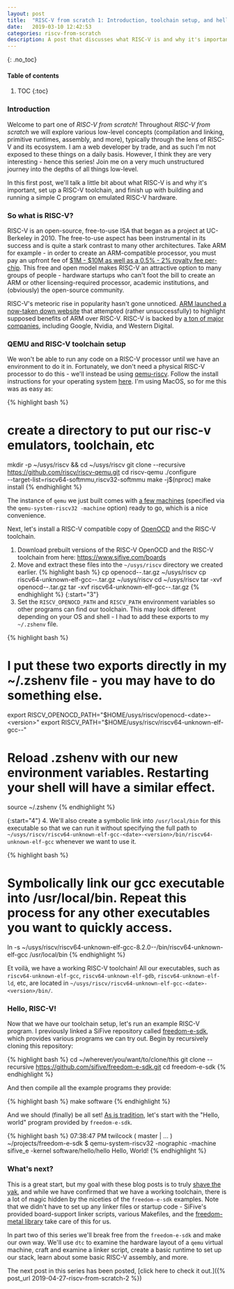 ```yaml
---
layout: post
title:  "RISC-V from scratch 1: Introduction, toolchain setup, and hello world!"
date:   2019-03-10 12:42:53
categories: riscv-from-scratch
description: A post that discusses what RISC-V is and why it's important, teaches readers how to install the GNU RISC-V toolchain, and walks through building and running a simple C program on emulated RISC-V hardware.
---
```


{: .no_toc}
#### Table of contents
1. TOC
{:toc}

### Introduction

Welcome to part one of *RISC-V from scratch*!  Throughout *RISC-V from scratch* we will explore various low-level concepts (compilation and linking, primitive runtimes, assembly, and more), typically through the lens of RISC-V and its ecosystem.  I am a web developer by trade, and as such I'm not exposed to these things on a daily basis.  However, I think they are very interesting - hence this series!  Join me on a very much unstructured journey into the depths of all things low-level.

In this first post, we'll talk a little bit about what RISC-V is and why it's important, set up a RISC-V toolchain, and finish up with building and running a simple C program on emulated RISC-V hardware.

### So what is RISC-V?

RISC-V is an open-source, free-to-use ISA that began as a project at UC-Berkeley in 2010.  The free-to-use aspect has been instrumental in its success and is quite a stark contrast to many other architectures.  Take ARM for example - in order to create an ARM-compatible processor, you must pay an upfront fee of [$1M - $10M as well as a 0.5% - 2% royalty fee per-chip](https://www.anandtech.com/show/7112/the-arm-diaries-part-1-how-arms-business-model-works/2).  This free and open model makes RISC-V an attractive option to many groups of people - hardware startups who can't foot the bill to create an ARM or other licensing-required processor, academic institutions, and (obviously) the open-source community.

RISC-V's meteoric rise in popularity hasn't gone unnoticed.  [ARM launched a now-taken down website](https://abopen.com/news/rattled-arm-launches-anti-risc-v-marketing-campaign/) that attempted (rather unsuccessfully) to highlight supposed benefits of ARM over RISC-V.  RISC-V is backed by [a ton of major companies](https://riscv.org/members-at-a-glance/), including Google, Nvidia, and Western Digital.

### QEMU and RISC-V toolchain setup

We won't be able to run any code on a RISC-V processor until we have an environment to do it in.  Fortunately, we don't need a physical RISC-V processor to do this - we'll instead be using [qemu-riscv](https://github.com/riscv/riscv-qemu/wiki).  Follow the install instructions for your operating system [here](https://github.com/riscv/riscv-qemu/wiki#build-and-install).  I'm using MacOS, so for me this was as easy as:

{% highlight bash %}
# create a directory to put our risc-v emulators, toolchain, etc
mkdir -p ~/usys/riscv && cd ~/usys/riscv
git clone --recursive https://github.com/riscv/riscv-qemu.git
cd riscv-qemu
./configure \
    --target-list=riscv64-softmmu,riscv32-softmmu
make -j$(nproc)
make install
{% endhighlight %}

The instance of `qemu` we just built comes with [a few machines](https://github.com/riscv/riscv-qemu/wiki#machines) (specified via the `qemu-system-riscv32 -machine` option) ready to go, which is a nice convenience.

Next, let's install a RISC-V compatible copy of [OpenOCD](http://openocd.org/) and the RISC-V toolchain.

1. Download prebuilt versions of the RISC-V OpenOCD and the RISC-V toolchain from here: <https://www.sifive.com/boards>
2. Move and extract these files into the `~/usys/riscv` directory we created earlier.
{% highlight bash %}
cp openocd-<date>-<platform>.tar.gz ~/usys/riscv
cp riscv64-unknown-elf-gcc-<date>-<platform>.tar.gz ~/usys/riscv
cd ~/usys/riscv
tar -xvf openocd-<date>-<platform>.tar.gz
tar -xvf riscv64-unknown-elf-gcc-<date>-<platform>.tar.gz
{% endhighlight %}
{:start="3"}
3. Set the `RISCV_OPENOCD_PATH` and `RISCV_PATH` environment variables so other programs can find our toolchain.  This may look different depending on your OS and shell - I had to add these exports to my `~/.zshenv` file.  

{% highlight bash %}
# I put these two exports directly in my ~/.zshenv file - you may have to do something else.
export RISCV_OPENOCD_PATH="$HOME/usys/riscv/openocd-<date>-<version>"
export RISCV_PATH="$HOME/usys/riscv/riscv64-unknown-elf-gcc-<date>-<version>"
# Reload .zshenv with our new environment variables.  Restarting your shell will have a similar effect.
source ~/.zshenv
{% endhighlight %}

{:start="4"}
4. We'll also create a symbolic link into `/usr/local/bin` for this executable so that we can run it without specifying the full path to `~/usys/riscv/riscv64-unknown-elf-gcc-<date>-<version>/bin/riscv64-unknown-elf-gcc` whenever we want to use it.

{% highlight bash %}
# Symbolically link our gcc executable into /usr/local/bin.  Repeat this process for any other executables you want to quickly access.
ln -s ~/usys/riscv/riscv64-unknown-elf-gcc-8.2.0-<date>-<version>/bin/riscv64-unknown-elf-gcc /usr/local/bin
{% endhighlight %}

Et voilà, we have a working RISC-V toolchain!  All our executables, such as `riscv64-unknown-elf-gcc`, `riscv64-unknown-elf-gdb`, `riscv64-unknown-elf-ld`, etc, are located in `~/usys/riscv/riscv64-unknown-elf-gcc-<date>-<version>/bin/`.

### Hello, RISC-V!

Now that we have our toolchain setup, let's run an example RISC-V program.  I previously linked a SiFive repository called [freedom-e-sdk](https://github.com/sifive/freedom-e-sdk), which provides various programs we can try out.  Begin by recursively cloning this repository:

{% highlight bash %}
cd ~/wherever/you/want/to/clone/this
git clone --recursive https://github.com/sifive/freedom-e-sdk.git
cd freedom-e-sdk
{% endhighlight %}

And then compile all the example programs they provide:

{% highlight bash %}
make software
{% endhighlight %}

And we should (finally) be all set!  [As is tradition](https://stackoverflow.com/a/12785204), let's start with the "Hello, world" program provided by `freedom-e-sdk`.

{% highlight bash %}
07:38:47 PM twilcock ( master  | … )
~/projects/freedom-e-sdk
$ qemu-system-riscv32 -nographic -machine sifive_e -kernel software/hello/hello
Hello, World!
{% endhighlight %}

### What's next?

This is a great start, but my goal with these blog posts is to truly [shave the yak](https://seths.blog/2005/03/dont_shave_that/), and while we have confirmed that we have a working toolchain, there is a lot of magic hidden by the niceties of the `freedom-e-sdk` examples.  Note that we didn't have to set up any linker files or startup code - SiFive's provided board-support linker scripts, various Makefiles, and the [freedom-metal library](https://github.com/sifive/freedom-metal) take care of this for us.  

In part two of this series we'll break free from the `freedom-e-sdk` and make our own way.  We'll use `dtc` to examine the hardware layout of a `qemu` virtual machine, craft and examine a linker script, create a basic runtime to set up our stack, learn about some basic RISC-V assembly, and more.

The next post in this series has been posted, [click here to check it out.]({% post_url 2019-04-27-riscv-from-scratch-2 %})
